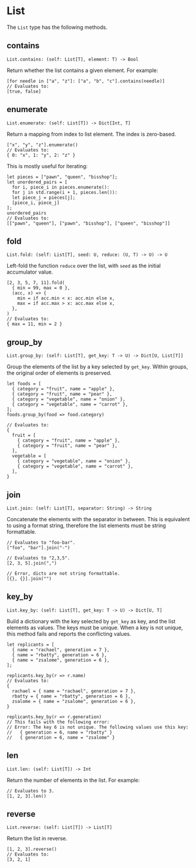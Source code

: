 # List

The `List` type has the following methods.

## contains

```rcl
List.contains: (self: List[T], element: T) -> Bool
```

Return whether the list contains a given element. For example:

```rcl
[for needle in ["a", "z"]: ["a", "b", "c"].contains(needle)]
// Evaluates to:
[true, false]
```

## enumerate

```rcl
List.enumerate: (self: List[T]) -> Dict[Int, T]
```

Return a mapping from index to list element. The index is zero-based.

```rcl
["x", "y", "z"].enumerate()
// Evaluates to:
{ 0: "x", 1: "y", 2: "z" }
```

This is mostly useful for iterating:

```rcl
let pieces = ["pawn", "queen", "bisshop"];
let unordered_pairs = [
  for i, piece_i in pieces.enumerate():
  for j in std.range(i + 1, pieces.len()):
  let piece_j = pieces[j];
  [piece_i, piece_j]
];
unordered_pairs
// Evaluates to:
[["pawn", "queen"], ["pawn", "bisshop"], ["queen", "bisshop"]]
```

## fold

```rcl
List.fold: (self: List[T], seed: U, reduce: (U, T) -> U) -> U
```

Left-fold the function `reduce` over the list, with `seed` as the initial
accumulator value.

```rcl
[2, 3, 5, 7, 11].fold(
  { min = 99, max = 0 },
  (acc, x) => {
    min = if acc.min < x: acc.min else x,
    max = if acc.max > x: acc.max else x,
  },
)
// Evaluates to:
{ max = 11, min = 2 }
```

## group_by

```rcl
List.group_by: (self: List[T], get_key: T -> U) -> Dict[U, List[T]]
```

Group the elements of the list by a key selected by `get_key`. Within groups,
the original order of elements is preserved.

```rcl
let foods = [
  { category = "fruit", name = "apple" },
  { category = "fruit", name = "pear" },
  { category = "vegetable", name = "onion" },
  { category = "vegetable", name = "carrot" },
];
foods.group_by(food => food.category)

// Evaluates to:
{
  fruit = [
    { category = "fruit", name = "apple" },
    { category = "fruit", name = "pear" },
  ],
  vegetable = [
    { category = "vegetable", name = "onion" },
    { category = "vegetable", name = "carrot" },
  ],
}
```

## join

```rcl
List.join: (self: List[T], separator: String) -> String
```

Concatenate the elements with the separator in between. This is equivalent to
using a format string, therefore the list elements must be string formattable.

```rcl
// Evaluates to "foo-bar".
["foo", "bar"].join("-")

// Evaluates to "2,3,5".
[2, 3, 5].join(",")

// Error, dicts are not string formattable.
[{}, {}].join("")
```

## key_by

```rcl
List.key_by: (self: List[T], get_key: T -> U) -> Dict[U, T]
```

Build a dictionary with the key selected by `get_key` as key, and the list
elements as values. The keys must be unique. When a key is not unique, this
method fails and reports the conflicting values.

```rcl
let replicants = [
  { name = "rachael", generation = 7 },
  { name = "rbatty", generation = 6 },
  { name = "zsalome", generation = 6 },
];

replicants.key_by(r => r.name)
// Evaluates to:
{
  rachael = { name = "rachael", generation = 7 },
  rbatty = { name = "rbatty", generation = 6 },
  zsalome = { name = "zsalome", generation = 6 },
}

replicants.key_by(r => r.generation)
// This fails with the following error:
// Error: The key 6 is not unique. The following values use this key:
//   { generation = 6, name = "rbatty" }
//   { generation = 6, name = "zsalome" }
```

## len

```rcl
List.len: (self: List[T]) -> Int
```

Return the number of elements in the list. For example:

```rcl
// Evaluates to 3.
[1, 2, 3].len()
```

## reverse

```rcl
List.reverse: (self: List[T]) -> List[T]
```

Return the list in reverse.

```rcl
[1, 2, 3].reverse()
// Evaluates to:
[3, 2, 1]
```
